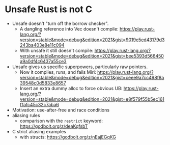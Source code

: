 # Unsafe Rust is not C

- Unsafe doesn't "turn off the borrow checker".
  - A dangling reference into Vec doesn't compile:
    https://play.rust-lang.org/?version=stable&mode=debug&edition=2021&gist=9019e5ed43179d3243ba403e8e11c094
  - With unsafe it still doesn't compile:
    https://play.rust-lang.org/?version=stable&mode=debug&edition=2021&gist=bee5393d566450a9a0df4c6437a55ce3
- Unsafe gives us specific superpowers, particularly raw pointers.
  - Now it compiles, runs, and fails Miri:
    https://play.rust-lang.org/?version=stable&mode=debug&edition=2021&gist=ceee9a7cc498f8a39548c0d5833e8657
  - Insert an extra dummy alloc to force obvious UB:
    https://play.rust-lang.org/?version=stable&mode=debug&edition=2021&gist=e8f579f55b5ec161f1afc45c32c7aba6
- Motivation: use-after-free and race conditions
- aliasing rules
  - comparison with the `restrict` keyword: https://godbolt.org/z/deaKqfsbT
- C strict aliasing examples
  - with structs: https://godbolt.org/z/nEajEGqKG
